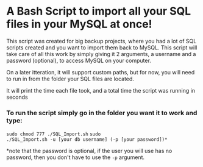 # A Bash Script to import all your SQL files in your MySQL at once!

This script was created for big backup projects, where you had a lot of SQL scripts created and you want to import them back to MySQL. This script will take care of all this work by simply giving it 2 arguments, a username and a password (optional), to access MySQL on your computer.

On a later itteration, it will support custom paths, but for now, you will need to run in from the folder your SQL files are located.

It will print the time each file took, and a total time the script was running in seconds

### To run the script simply go in the folder you want it to work and type:

<code>sudo chmod 777 ./SQL_Import.sh</code>
<code>sudo ./SQL_Import.sh -u [your db username] (-p [your password])*</code>

*note that the password is optional, if the user you will use has no password, then you don't have to use the <code>-p</code> argument.
